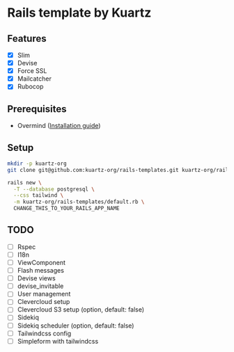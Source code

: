 # Rails template by Kuartz

## Features

- [X] Slim
- [X] Devise
- [X] Force SSL
- [X] Mailcatcher
- [X] Rubocop

## Prerequisites

- Overmind ([Installation guide](https://github.com/DarthSim/overmind#installation))

## Setup

```sh
mkdir -p kuartz-org
git clone git@github.com:kuartz-org/rails-templates.git kuartz-org/rails-templates

rails new \
  -T --database postgresql \
  --css tailwind \
  -m kuartz-org/rails-templates/default.rb \
  CHANGE_THIS_TO_YOUR_RAILS_APP_NAME
```

## TODO

- [ ] Rspec
- [ ] I18n
- [ ] ViewComponent
- [ ] Flash messages
- [ ] Devise views
- [ ] devise_invitable
- [ ] User management
- [ ] Clevercloud setup
- [ ] Clevercloud S3 setup (option, default: false)
- [ ] Sidekiq
- [ ] Sidekiq scheduler (option, default: false)
- [ ] Tailwindcss config
- [ ] Simpleform with tailwindcss
